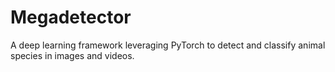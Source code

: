 # Megadetector
A deep learning framework leveraging PyTorch to detect and classify animal species in images and videos.
